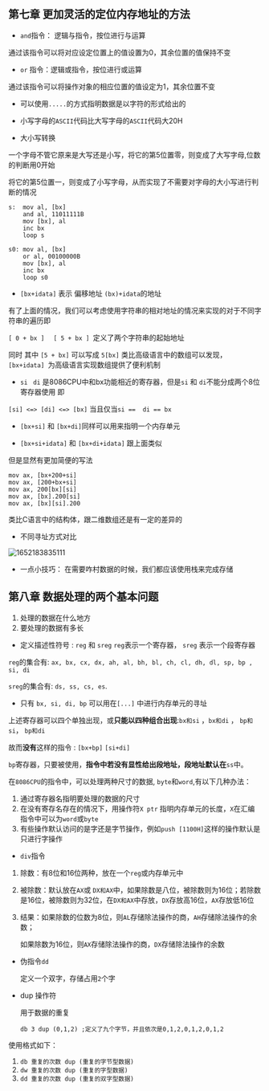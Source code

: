 ## 第七章 更加灵活的定位内存地址的方法

- ` and `指令： 逻辑与指令，按位进行与运算

通过该指令可以将对应设定位置上的值设置为0，其余位置的值保持不变

- `or` 指令：逻辑或指令，按位进行或运算

通过该指令可以将操作对象的相应位置的值设定为1，其余位置不变



- 可以使用`.....`的方式指明数据是以字符的形式给出的



- 小写字母的`ASCII`代码比大写字母的`ASCII`代码大20H
- 大小写转换

一个字母不管它原来是大写还是小写，将它的第5位置零，则变成了大写字母,位数的判断用0开始

将它的第5位置一，则变成了小写字母，从而实现了不需要对字母的大小写进行判断的情况

```assembly
s:	mov al, [bx]
	and al, 11011111B 
	mov [bx], al
	inc bx 
	loop s
```

```assembly
s0:	mov al, [bx]
	or al, 00100000B 
	mov [bx], al
	inc bx 
	loop s0
```



- `[bx+idata]` 表示 偏移地址 `(bx)+idata`的地址

有了上面的情况，我们可以考虑使用字符串的相对地址的情况来实现的对于不同字符串的遍历即

`[ 0 + bx ]  ` `[ 5 + bx ] `定义了两个字符串的起始地址

同时 其中 `[5 + bx]` 可以写成 `5[bx]` 类比高级语言中的数组可以发现， `[bx+idata] `为高级语言实现数组提供了便利机制



- `si ` `di` 是8086CPU中和bx功能相近的寄存器，但是`si` 和 `di`不能分成两个8位寄存器使用 即

`[si] <=> [di] <=> [bx]`  当且仅当`si ==  di == bx`



- `[bx+si]` 和 `[bx+di]`同样可以用来指明一个内存单元



- `[bx+si+idata]` 和 `[bx+di+idata]` 跟上面类似

但是显然有更加简便的写法

```assembly
mov ax, [bx+200+si]
mov ax, [200+bx+si]
mov ax, 200[bx][si]
mov ax, [bx].200[si]
mov ax, [bx][si].200
```

类比C语言中的结构体，跟二维数组还是有一定的差异的



- 不同寻址方式对比

![1652183835111](C:\Users\hale\Desktop\能力提升\Hale_Core\汇编语言\note\7-8对比.png)

- 一点小技巧： 在需要咋村数据的时候，我们都应该使用栈来完成存储



## 第八章 数据处理的两个基本问题

1. 处理的数据在什么地方
2. 要处理的数据有多长



-  定义描述性符号 : `reg`  和 `sreg`  `reg`表示一个寄存器， `sreg` 表示一个段寄存器

`reg`的集合有: `ax, bx, cx, dx, ah, al, bh, bl, ch, cl, dh, dl, sp, bp , si, di`

`sreg`的集合有: `ds, ss, cs, es`.



-  只有 `bx, si, di, bp` 可以用在`[...]` 中进行内存单元的寻址

上述寄存器可以四个单独出现，或**只能以四种组合出现**:`bx和si` ，`bx和di` ， `bp和si`， `bp和di`

故而**没有**这样的指令 : `[bx+bp]` `[si+di]`

`bp`寄存器，只要被使用，**指令中若没有显性给出段地址，段地址默认在**`ss`中。



在`8086CPU`的指令中，可以处理两种尺寸的数据, `byte`和`word`,有以下几种办法：

1. 通过寄存器名指明要处理的数据的尺寸
2. 在没有寄存名存在的情况下，用操作符`X ptr` 指明内存单元的长度，`X`在汇编指令中可以为`word`或`byte`
3. 有些操作默认访问的是字还是字节操作，例如`push [1100H]`这样的操作默认是只进行字操作



- `div`指令 

1. 除数：有8位和16位两种，放在一个`reg`或内存单元中

2. 被除数：默认放在`AX`或  `DX和AX`中，如果除数是八位，被除数则为16位；若除数是16位，被除数则为32位，在`DX和AX`中存放，`DX`存放高16位，`AX`存放低16位

3. 结果：如果除数的位数为8位，则`AL`存储除法操作的商，`AH`存储除法操作的余数； 

   如果除数为16位，则`AX`存储除法操作的商，`DX`存储除法操作的余数



- 伪指令`dd`

  定义一个双字，存储占用`2`个字



- dup 操作符

  用于数据的重复

  ```assembly
  db 3 dup (0,1,2) ;定义了九个字节，并且依次是0,1,2,0,1,2,0,1,2
  ```

使用格式如下：

1. `db 重复的次数 dup (重复的字节型数据)`
2. `dw 重复的次数 dup (重复的字型数据)`
3. `dd 重复的次数 dup (重复的双字型数据)`







 



